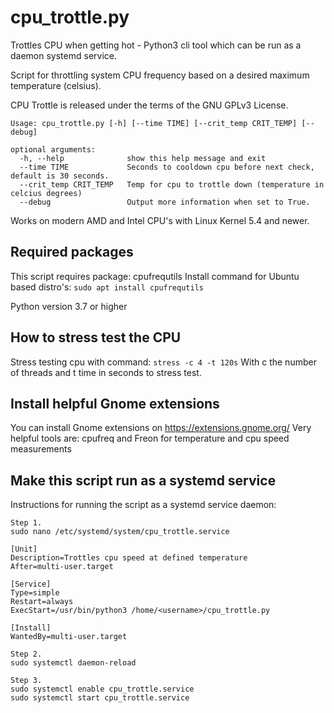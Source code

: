 # cpu_trottle.py
Trottles CPU when getting hot - Python3 cli tool which can be run as a daemon systemd service.

Script for throttling system CPU frequency based on a desired maximum temperature (celsius).

CPU Trottle is released under the terms of the GNU GPLv3 License.

```
Usage: cpu_trottle.py [-h] [--time TIME] [--crit_temp CRIT_TEMP] [--debug]

optional arguments:
  -h, --help              show this help message and exit
  --time TIME             Seconds to cooldown cpu before next check, default is 30 seconds.
  --crit_temp CRIT_TEMP   Temp for cpu to trottle down (temperature in celcius degrees)
  --debug                 Output more information when set to True.
```

Works on modern AMD and Intel CPU's with Linux Kernel 5.4 and newer.

Required packages
-----------------
This script requires package: cpufrequtils
Install command for Ubuntu based distro's: `sudo apt install cpufrequtils`

Python version 3.7 or higher

How to stress test the CPU
--------------------------
Stress testing cpu with command:
`stress -c 4 -t 120s`
With c the number of threads and t time in seconds to stress test.

Install helpful Gnome extensions
--------------------------------
You can install Gnome extensions on https://extensions.gnome.org/
Very helpful tools are: cpufreq and Freon for temperature and cpu speed measurements

Make this script run as a systemd service
----------------------------------------
Instructions for running the script as a systemd service daemon:
```
Step 1.
sudo nano /etc/systemd/system/cpu_trottle.service

[Unit]
Description=Trottles cpu speed at defined temperature
After=multi-user.target

[Service]
Type=simple
Restart=always
ExecStart=/usr/bin/python3 /home/<username>/cpu_trottle.py

[Install]
WantedBy=multi-user.target

Step 2.
sudo systemctl daemon-reload

Step 3.
sudo systemctl enable cpu_trottle.service
sudo systemctl start cpu_trottle.service
```
